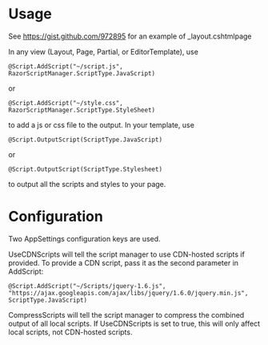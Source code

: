 # Usage

See https://gist.github.com/972895 for an example of _layout.cshtmlpage

In any view (Layout, Page, Partial, or EditorTemplate), use

	@Script.AddScript("~/script.js", RazorScriptManager.ScriptType.JavaScript)

or

	@Script.AddScript("~/style.css", RazorScriptManager.ScriptType.StyleSheet)

to add a js or css file to the output. In your template, use 

	@Script.OutputScript(ScriptType.JavaScript)

or

	@Script.OutputScript(ScriptType.Stylesheet)

to output all the scripts and styles to your page.

# Configuration

Two AppSettings configuration keys are used.

UseCDNScripts will tell the script manager to use CDN-hosted scripts if provided. To provide a CDN script, pass it as the second parameter in AddScript:

	@Script.AddScript("~/Scripts/jquery-1.6.js", "https://ajax.googleapis.com/ajax/libs/jquery/1.6.0/jquery.min.js", ScriptType.JavaScript)

CompressScripts will tell the script manager to compress the combined output of all local scripts. If UseCDNScripts is set to true, this will only affect local scripts, not CDN-hosted scripts.